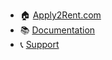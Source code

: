 - 🏠 [Apply2Rent.com](https://apply2rent.com)
- 📚 [Documentation](/)
- 📞 [Support](support/contact.md)